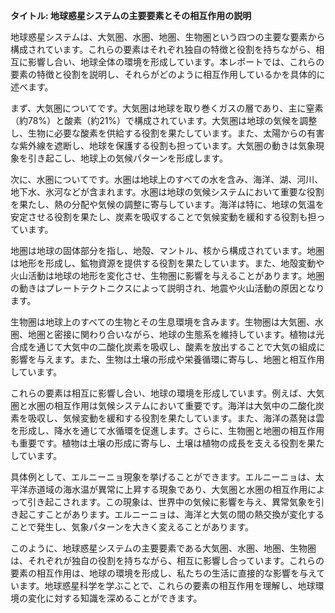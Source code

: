 **タイトル: 地球惑星システムの主要要素とその相互作用の説明**

地球惑星システムは、大気圏、水圏、地圏、生物圏という四つの主要な要素から構成されています。これらの要素はそれぞれ独自の特徴と役割を持ちながら、相互に影響し合い、地球全体の環境を形成しています。本レポートでは、これらの要素の特徴と役割を説明し、それらがどのように相互作用しているかを具体的に述べます。

まず、大気圏についてです。大気圏は地球を取り巻くガスの層であり、主に窒素（約78%）と酸素（約21%）で構成されています。大気圏は地球の気候を調整し、生物に必要な酸素を供給する役割を果たしています。また、太陽からの有害な紫外線を遮断し、地球を保護する役割も担っています。大気圏の動きは気象現象を引き起こし、地球上の気候パターンを形成します。

次に、水圏についてです。水圏は地球上のすべての水を含み、海洋、湖、河川、地下水、氷河などが含まれます。水圏は地球の気候システムにおいて重要な役割を果たし、熱の分配や気候の調整に寄与しています。海洋は特に、地球の気温を安定させる役割を果たし、炭素を吸収することで気候変動を緩和する役割も担っています。

地圏は地球の固体部分を指し、地殻、マントル、核から構成されています。地圏は地形を形成し、鉱物資源を提供する役割を果たしています。また、地殻変動や火山活動は地球の地形を変化させ、生物圏に影響を与えることがあります。地圏の動きはプレートテクトニクスによって説明され、地震や火山活動の原因となります。

生物圏は地球上のすべての生物とその生息環境を含みます。生物圏は大気圏、水圏、地圏と密接に関わり合いながら、地球の生態系を維持しています。植物は光合成を通じて大気中の二酸化炭素を吸収し、酸素を放出することで大気の組成に影響を与えます。また、生物は土壌の形成や栄養循環に寄与し、地圏と相互作用しています。

これらの要素は相互に影響し合い、地球の環境を形成しています。例えば、大気圏と水圏の相互作用は気候システムにおいて重要です。海洋は大気中の二酸化炭素を吸収し、気候変動を緩和する役割を果たしています。また、海洋の蒸発は雲を形成し、降水を通じて水循環を促進します。さらに、生物圏と地圏の相互作用も重要です。植物は土壌の形成に寄与し、土壌は植物の成長を支える役割を果たしています。

具体例として、エルニーニョ現象を挙げることができます。エルニーニョは、太平洋赤道域の海水温が異常に上昇する現象であり、大気圏と水圏の相互作用によって引き起こされます。この現象は、世界中の気候に影響を与え、異常気象を引き起こすことがあります。エルニーニョは、海洋と大気の間の熱交換が変化することで発生し、気象パターンを大きく変えることがあります。

このように、地球惑星システムの主要要素である大気圏、水圏、地圏、生物圏は、それぞれが独自の役割を持ちながら、相互に影響し合っています。これらの要素の相互作用は、地球の環境を形成し、私たちの生活に直接的な影響を与えています。地球惑星科学を学ぶことで、これらの要素の相互作用を理解し、地球環境の変化に対する知識を深めることができます。